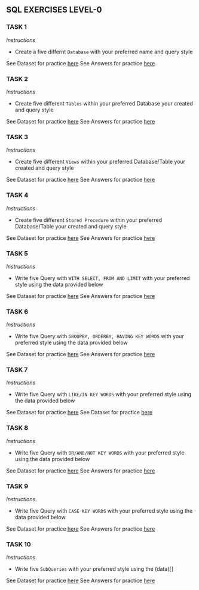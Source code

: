 ## SQL EXERCISES LEVEL-0

### TASK 1
*Instructions*
- Create a five differnt `Database` with your preferred name and query style

See Dataset for practice [here](#)
See Answers for practice [here](09-exercise-answers.md)

### TASK 2
*Instructions*
- Create five different `Tables` within your preferred Database your created and query style

See Dataset for practice [here](#)
See Answers for practice [here](09-exercise-answers.md)

### TASK 3
*Instructions*
- Create five different `Views` within your preferred Database/Table your created and query style

See Dataset for practice [here](#)
See Answers for practice [here](09-exercise-answers.md)

### TASK 4
*Instructions*
- Create five different `Stored Procedure` within your preferred Database/Table your created and query style

See Dataset for practice [here](#)
See Answers for practice [here](09-exercise-answers.md)

### TASK 5
*Instructions*
- Write five Query with `WITH SELECT, FROM AND LIMIT` with your preferred style using the data provided below

See Dataset for practice [here](#)
See Answers for practice [here](09-exercise-answers.md)

### TASK 6
*Instructions*
- Write five Query with `GROUPBY, ORDERBY, HAVING KEY WORDS` with your preferred style using the data provided below

See Dataset for practice [here](#)
See Answers for practice [here](09-exercise-answers.md)


### TASK 7
*Instructions*
- Write five Query with `LIKE/IN KEY WORDS` with your preferred style using the data provided below

See Dataset for practice [here](#)
See Dataset for practice [here](09-exercise-answers.md)


### TASK 8
*Instructions*
- Write five Query with `OR/AND/NOT KEY WORDS` with your preferred style using the data provided below

See Dataset for practice [here](#)
See Answers for practice [here](09-exercise-answers.md)


### TASK 9
*Instructions*
- Write five Query with `CASE KEY WORDS` with your preferred style using the data provided below

See Dataset for practice [here](#)
See Answers for practice [here](09-exercise-answers.md)


### TASK 10
*Instructions*
- Write five `SubQueries` with your preferred style using the (data)[]

See Dataset for practice [here]()
See Answers for practice [here](09-exercise-answers.md)